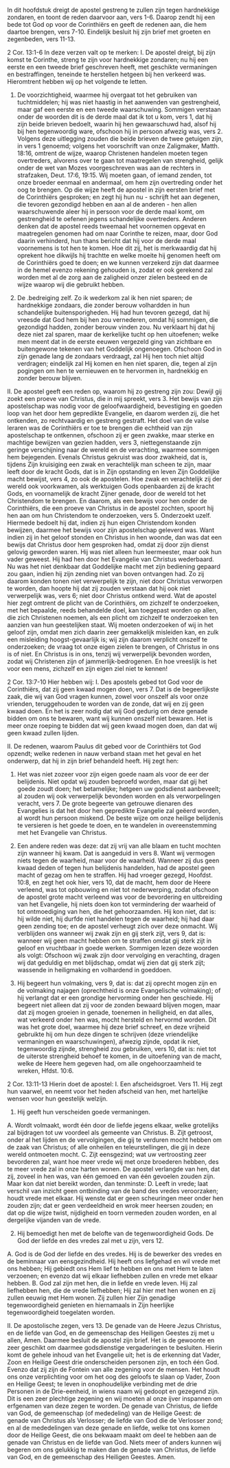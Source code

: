 In dit hoofdstuk dreigt de apostel gestreng te zullen zijn tegen hardnekkige zondaren, en toont de reden daarvoor aan, vers 1-6. 
Daarop zendt hij een bede tot God op voor de Corinthiërs en geeft de redenen aan, die hem daartoe brengen, vers 7-10. 
Eindelijk besluit hij zijn brief met groeten en zegenbeden, vers 11-13. 

2 Cor. 13:1-6 
In deze verzen valt op te merken: 
I. De apostel dreigt, bij zijn komst te Corinthe, streng te zijn voor hardnekkige zondaren; nu hij een eerste en een tweede brief geschreven heeft, met geschikte vermaningen en bestraffingen, teneinde te herstellen hetgeen bij hen verkeerd was. Hieromtrent hebben wij op het volgende te letten. 

1. De voorzichtigheid, waarmee hij overgaat tot het gebruiken van tuchtmiddelen; hij was niet haastig in het aanwenden van gestrengheid, maar gaf een eerste en een tweede waarschuwing. Sommigen verstaan onder de woorden dit is de derde maal dat ik tot u kom, vers 1, dat hij zijn beide brieven bedoelt, waarin hij hen gewaarschuwd had, alsof hij bij hen tegenwoordig ware, ofschoon hij in persoon afwezig was, vers 2. Volgens deze uitlegging zouden die beide brieven de twee getuigen zijn, in vers 1 genoemd; volgens het voorschrift van onze Zaligmaker, Matth. 18:16, omtrent de wijze, waarop Christenen handelen moeten tegen overtreders, alvorens over te gaan tot maatregelen van strengheid, gelijk onder de wet van Mozes voorgeschreven was aan de rechters in strafzaken, Deut. 17:6, 19:15. Wij moeten gaan, of iemand zenden, tot onze broeder eenmaal en andermaal, om hem zijn overtreding onder het oog te brengen. Op die wijze heeft de apostel in zijn eersten brief met de Corinthiërs gesproken; en zegt hij hun nu - schrijft het aan degenen, die tevoren gezondigd hebben en aan al de anderen - hen allen waarschuwende aleer hij in persoon voor de derde maal komt, om gestrengheid te oefenen jegens schandelijke overtreders. Anderen denken dat de apostel reeds tweemaal het voornemen opgevat en maatregelen genomen had om naar Corinthe te reizen, maar, door God daarin verhinderd, hun thans bericht dat hij voor de derde maal voornemens is tot hen te komen. Hoe dit zij, het is merkwaardig dat hij oprekent hoe dikwijls hij trachtte en welke moeite hij genomen heeft om de Corinthiërs goed te doen; en we kunnen verzekerd zijn dat daarmee in de hemel evenzo rekening gehouden is, zodat er ook gerekend zal worden met al de zorg aan de zaligheid onzer zielen besteed en de wijze waarop wij die gebruikt hebben. 

2. De .bedreiging zelf. Zo ik wederkom zal ik hen niet sparen; de hardnekkige zondaars, die zonder berouw volhardden in hun schandelijke buitensporigheden. Hij had hun tevoren gezegd, dat hij vreesde dat God hem bij hen zou vernederen, omdat hij sommigen, die gezondigd hadden, zonder berouw vinden zou. Nu verklaart hij dat hij deze niet zal sparen, maar de kerkelijke tucht op hen uitoefenen; welke men meent dat in de eerste eeuwen vergezeld ging van zichtbare en buitengewone tekenen van het Goddelijk ongenoegen. Ofschoon God in zijn genade lang de zondaars verdraagt, zal Hij hen toch niet altijd verdragen; eindelijk zal Hij komen en hen niet sparen, die, tegen al zijn pogingen om hen te vernieuwen en te hervormen in, hardnekkig en zonder berouw blijven. 

II. De apostel geeft een reden op, waarom hij zo gestreng zijn zou: Dewijl gij zoekt een proeve van Christus, die in mij spreekt, vers 3. Het bewijs van zijn apostelschap was nodig voor de geloofwaardigheid, bevestiging en goeden loop van het door hem gepredikte Evangelie, en daarom werden zij, die het ontkenden, zo rechtvaardig en gestreng gestraft. Het doel van de valse leraren was de Corinthiërs er toe te brengen die echtheid van zijn apostelschap te ontkennen, ofschoon zij er geen zwakke, maar sterke en machtige bewijzen van gezien hadden, vers 3, niettegenstaande zijn geringe verschijning naar de wereld en de verachting, waarmee sommigen hem bejegenden. 
Evenals Christus gekruist was door zwakheid, dat is, tijdens Zijn kruisiging een zwak en verachtelijk man scheen te zijn, maar leeft door de kracht Gods, dat is in Zijn opstanding en leven Zijn Goddelijke macht bewijst, vers 4, zo ook de apostelen. Hoe zwak en verachtelijk zij der wereld ook voorkwamen, als werktuigen Gods openbaarden zij de kracht Gods, en voornamelijk de kracht Zijner genade, door de wereld tot het Christendom te brengen.
En daarom, als een bewijs voor hen onder de Corinthiërs, die een proeve van Christus in de apostel zochten, spoort hij hen aan om hun Christendom te onderzoeken, vers 5. Onderzoekt uzelf. Hiermede bedoelt hij dat, indien zij hun eigen Christendom konden bewijzen, daarmee het bewijs voor zijn apostelschap geleverd was. Want indien zij in het geloof stonden en Christus in hen woonde, dan was dat een bewijs dat Christus door hem gesproken had, omdat zij door zijn dienst gelovig geworden waren. Hij was niet alleen hun leermeester, maar ook hun vader geweest. Hij had hen door het Evangelie van Christus wederbaard. Nu was het niet denkbaar dat Goddelijke macht met zijn bediening gepaard zou gaan, indien hij zijn zending niet van boven ontvangen had. 
Zo zij daarom konden tonen niet verwerpelijk te zijn, niet door Christus verworpen te worden, dan hoopte hij dat zij zouden verstaan dat hij ook niet verwerpelijk was, vers 6; niet door Christus ontkend werd. Wat de apostel hier zegt omtrent de plicht van de Corinthiërs, om zichzelf te onderzoeken, met het bepaalde, reeds behandelde doel, kan toegepast worden op allen, die zich Christenen noemen, als een plicht om zichzelf te onderzoeken ten aanzien van hun geestelijken staat. 
Wij moeten onderzoeken of wij in het geloof zijn, omdat men zich daarin zeer gemakkelijk misleiden kan, en zulk een misleiding hoogst-gevaarlijk is; wij zijn daarom verplicht onszelf te onderzoeken; de vraag tot onze eigen zielen te brengen, of Christus in ons is of niet. En Christus is in ons, tenzij wij verwerpelijk bevonden worden, zodat wij Christenen zijn of jammerlijk-bedrogenen. En hoe vreeslijk is het voor een mens, zichzelf en zijn eigen ziel niet te kennen! 

2 Cor. 13:7-10 
Hier hebben wij: 
I. Des apostels gebed tot God voor de Corinthiërs, dat zij geen kwaad mogen doen, vers 7. Dat is de begeerlijkste zaak, die wij van God vragen kunnen, zowel voor onszelf als voor onze vrienden, teruggehouden te worden van de zonde, dat wij en zij geen kwaad doen. En het is zeer nodig dat wij God gedurig om deze genade bidden om ons te bewaren, want wij kunnen onszelf niet bewaren. Het is meer onze roeping te bidden dat wij geen kwaad mogen doen, dan dat wij geen kwaad zullen lijden. 

II. De redenen, waarom Paulus dit gebed voor de Corinthiërs tot God opzendt; welke redenen in nauw verband staan met het geval en het onderwerp, dat hij in zijn brief behandeld heeft. Hij zegt hen: 

1. Het was niet zozeer voor zijn eigen goede naam als voor de eer der belijdenis. 
Niet opdat wij zouden beproefd worden, maar dat gij het goede zoudt doen; het betamelijke; hetgeen uw godsdienst aanbeveelt; al zouden wij ook verwerpelijk bevonden worden en als verworpelingen veracht, vers 7. De grote begeerte van getrouwe dienaren des Evangelies is dat het door hen gepredikte Evangelie zal geëerd worden, al wordt hun persoon miskend. De beste wijze om onze heilige belijdenis te versieren is het goede te doen, en te wandelen in overeenstemming met het Evangelie van Christus. 

2. Een andere reden was deze: dat zij vrij van alle blaam en tucht mochten zijn wanneer hij kwam. Dat is aangeduid in vers 8. Want wij vermogen niets tegen de waarheid, maar voor de waarheid. Wanneer zij dus geen kwaad deden of tegen hun belijdenis handelden, had de apostel geen macht of gezag om hen te straffen. Hij had vroeger gezegd, Hoofdst. 10:8, en zegt het ook hier, vers 10, dat de macht, hem door de Heere verleend, was tot opbouwing en niet tot nederwerping, zodat ofschoon de apostel grote macht verleend was voor de bevordering en uitbreiding van het Evangelie, hij niets doen kon tot vermindering der waarheid of tot ontmoediging van hen, die het gehoorzaamden. Hij kon niet, dat is: hij wilde niet, hij durfde niet handelen tegen de waarheid; hij had daar geen zending toe; en de apostel verheugt zich over deze onmacht. 
Wij verblijden ons wanneer wij zwak zijn en gij sterk zijt, vers 9, dat is: wanneer wij geen macht hebben om te straffen omdat gij sterk zijt in geloof en vruchtbaar in goede werken. Sommigen lezen deze woorden als volgt: Ofschoon wij zwak zijn door vervolging en verachting, dragen wij dat geduldig en met blijdschap, omdat wij zien dat gij sterk zijt; wassende in heiligmaking en volhardend in goeddoen. 

3. Hij begeert hun volmaking, vers 9, dat is: dat zij oprecht mogen zijn en de volmaking najagen (oprechtheid is onze Evangelische volmaking); of hij verlangt dat er een grondige hervorming onder hen geschiede. Hij begeert niet alleen dat zij voor de zonden bewaard blijven mogen, maar dat zij mogen groeien in genade, toenemen in heiligheid, en dat alles, wat verkeerd onder hen was, mocht hersteld en hervormd worden. Dit was het grote doel, waarmee hij deze brief schreef, en deze vrijheid gebruikte hij om hun deze dingen te schrijven (deze vriendelijke vermaningen en waarschuwingen), afwezig zijnde, opdat ik niet, tegenwoordig zijnde, strengheid zou gebruiken, vers 10, dat is: niet tot de uiterste strengheid behoef te komen, in de uitoefening van de macht, welke de Heere hem gegeven had, om alle ongehoorzaamheid te wreken, Hfdst. 10:6. 

2 Cor. 13:11-13 
Hierin doet de apostel:
I. Een afscheidsgroet. Vers 11. Hij zegt hun vaarwel, en neemt voor het heden afscheid van hen, met hartelijke wensen voor hun geestelijk welzijn. 
1. Hij geeft hun verscheiden goede vermaningen. 

A. Wordt volmaakt, wordt één door de liefde jegens elkaar, welke grotelijks zal bijdragen tot uw voordeel als gemeente van Christus. 
B. Zijt getroost, onder al het lijden en de vervolgingen, die gij te verduren mocht hebben om de zaak van Christus; of alle onheilen en teleurstellingen, die gij in deze wereld ontmoeten mocht. 
C. Zijt eensgezind; wat uw vertroosting zeer bevorderen zal, want hoe meer vrede wij met onze broederen hebben, des te meer vrede zal in onze harten wonen. De apostel verlangde van hen, dat zij, zoveel in hen was, van één gemoed en van één gevoelen zouden zijn. Maar kon dat niet bereikt worden, dan tenminste: 
D. Leeft in vrede; laat verschil van inzicht geen ontbinding van de band des vredes veroorzaken; houdt vrede met elkaar. Hij wenste dat er geen scheuringen meer onder hen zouden zijn; dat er geen verdeeldheid en wrok meer heersen zouden; en dat op die wijze twist, nijdigheid en toorn vermeden zouden worden, en al dergelijke vijanden van de vrede. 

2. Hij bemoedigt hen met de belofte van de tegenwoordigheid Gods. De God der liefde en des vredes zal met u zijn, vers 12.

A. God is de God der liefde en des vredes. Hij is de bewerker des vredes en de beminnaar van eensgezindheid. Hij heeft ons liefgehad en wil vrede met ons hebben; Hij gebiedt ons Hem lief te hebben en ons met Hem te laten verzoenen; en evenzo dat wij elkaar liefhebben zullen en vrede met elkaar hebben. 
B. God zal zijn met hen, die in liefde en vrede leven. Hij zal liefhebben hen, die de vrede liefhebben; Hij zal hier met hen wonen en zij zullen eeuwig met Hem wonen. Zij zullen hier Zijn genadige tegenwoordigheid genieten en hiernamaals in Zijn heerlijke tegenwoordigheid toegelaten worden. 

II. De apostolische zegen, vers 13. De genade van de Heere Jezus Christus, en de liefde van God, en de gemeenschap des Heiligen Geestes zij met u allen, Amen. Daarmee besluit de apostel zijn brief. 
Het is de gewoonte en zeer geschikt om daarmee godsdienstige vergaderingen te besluiten. Hierin komt de gehele inhoud van het Evangelie uit; het is de erkenning dat Vader, Zoon en Heilige Geest drie onderscheiden personen zijn, en toch één God. Evenzo dat zij zijn de Fontein van alle zegening voor de mensen. Het houdt ons onze verplichting voor om het oog des geloofs te slaan op Vader, Zoon en Heilige Geest; te leven in onophoudelijke verbinding met de drie Personen in de Drie-eenheid, in wiens naam wij gedoopt en gezegend zijn. Dit is een zeer plechtige zegening en wij moeten al onze ijver inspannen om erfgenamen van deze zegen te worden. 
De genade van Christus, de liefde van God, de gemeenschap (of mededeling) van de Heilige Geest: de genade van Christus als Verlosser; de liefde van God die de Verlosser zond; en al de mededelingen van deze genade en liefde, welke tot ons komen door de Heilige Geest, die ons bekwaam maakt om deel te hebben aan de genade van Christus en de liefde van God. Niets meer of anders kunnen wij begeren om ons gelukkig te maken dan de genade van Christus, de liefde van God, en de gemeenschap des Heiligen Geestes. Amen. 
 












